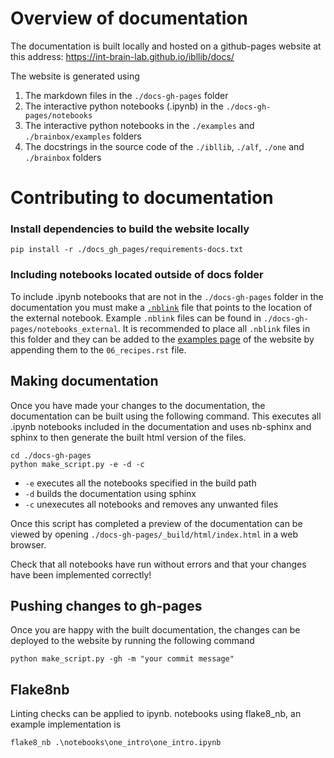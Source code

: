 # Overview of documentation

The documentation is built locally and hosted on a github-pages website at this address:
https://int-brain-lab.github.io/ibllib/docs/

The website is generated using
 1. The markdown files in the `./docs-gh-pages` folder
 2. The interactive python notebooks (.ipynb) in the `./docs-gh-pages/notebooks`
 3. The interactive python notebooks in the  `./examples` and `./brainbox/examples` folders
 4. The docstrings in the source code of the `./ibllib`, `./alf`, `./one` and `./brainbox` folders


# Contributing to documentation

### Install dependencies to build the website locally
```shell
pip install -r ./docs_gh_pages/requirements-docs.txt
```

### Including notebooks located outside of docs folder
To include .ipynb notebooks that are not in the `./docs-gh-pages` folder in the documentation you must make a 
[`.nblink`](https://github.com/vidartf/nbsphinx-link]) file that points to the location
of the external notebook. Example `.nblink` files can be found in `./docs-gh-pages/notebooks_external`.
It is recommended to place all `.nblink` files in this folder and they can be added to the 
[examples page](https://int-brain-lab.github.io/ibllib/docs/06_recipes.html) of the website
by appending them to the `06_recipes.rst` file.


## Making documentation
Once you have made your changes to the documentation, the documentation can be built using the following command. This
executes all .ipynb notebooks included in the documentation and uses nb-sphinx and sphinx to then generate the built 
html version of the files. 

```shell
cd ./docs-gh-pages
python make_script.py -e -d -c
```
- `-e` executes all the notebooks specified in the build path
- `-d` builds the documentation using sphinx
- `-c` unexecutes all notebooks and removes any unwanted files

Once this script has completed a preview of the documentation can be viewed by opening 
`./docs-gh-pages/_build/html/index.html` in a web browser.

Check that all notebooks have run without errors and that your changes have been implemented correctly!

## Pushing changes to gh-pages
Once you are happy with the built documentation, the changes can be deployed to the website by running the following
command

```shell
python make_script.py -gh -m "your commit message"
```

## Flake8nb
Linting checks can be applied to ipynb. notebooks using flake8_nb, an example implementation is
```shell
flake8_nb .\notebooks\one_intro\one_intro.ipynb
```
